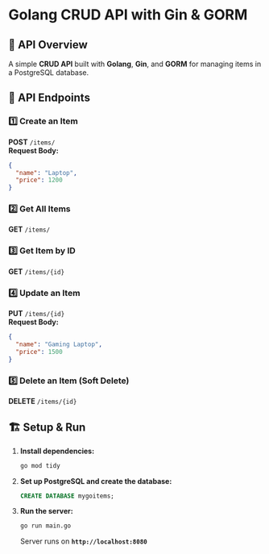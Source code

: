 # Golang CRUD API with Gin & GORM

## 📌 API Overview  
A simple **CRUD API** built with **Golang**, **Gin**, and **GORM** for managing items in a PostgreSQL database.  

## 🚀 API Endpoints  

### **1️⃣ Create an Item**  
**POST** `/items/`  
**Request Body:**  
```json
{
  "name": "Laptop",
  "price": 1200
}
```

### **2️⃣ Get All Items**  
**GET** `/items/`  

### **3️⃣ Get Item by ID**  
**GET** `/items/{id}`  

### **4️⃣ Update an Item**  
**PUT** `/items/{id}`  
**Request Body:**  
```json
{
  "name": "Gaming Laptop",
  "price": 1500
}
```

### **5️⃣ Delete an Item (Soft Delete)**  
**DELETE** `/items/{id}`  

## 🏗️ Setup & Run  
1. **Install dependencies:**  
   ```bash
   go mod tidy
   ```  
2. **Set up PostgreSQL and create the database:**  
   ```sql
   CREATE DATABASE mygoitems;
   ```  
3. **Run the server:**  
   ```bash
   go run main.go
   ```  
   Server runs on **`http://localhost:8080`**  
